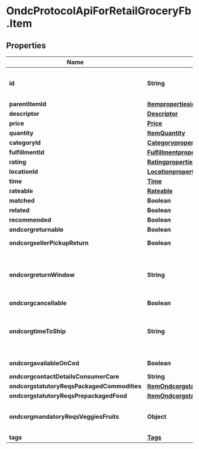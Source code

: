 # OndcProtocolApiForRetailGroceryFb.Item

## Properties
Name | Type | Description | Notes
------------ | ------------- | ------------- | -------------
**id** | **String** | This is the most unique identifier of a service item. An example of an Item ID could be the SKU of a product. | 
**parentItemId** | [**Itempropertiesid**](Itempropertiesid.md) |  | [optional] 
**descriptor** | [**Descriptor**](Descriptor.md) |  | 
**price** | [**Price**](Price.md) |  | 
**quantity** | [**ItemQuantity**](ItemQuantity.md) |  | [optional] 
**categoryId** | [**Categorypropertiesid**](Categorypropertiesid.md) |  | 
**fulfillmentId** | [**Fulfillmentpropertiesid**](Fulfillmentpropertiesid.md) |  | 
**rating** | [**Ratingpropertiesvalue**](Ratingpropertiesvalue.md) |  | [optional] 
**locationId** | [**Locationpropertiesid**](Locationpropertiesid.md) |  | 
**time** | [**Time**](Time.md) |  | [optional] 
**rateable** | [**Rateable**](Rateable.md) |  | [optional] 
**matched** | **Boolean** |  | 
**related** | **Boolean** |  | [optional] 
**recommended** | **Boolean** |  | [optional] 
**ondcorgreturnable** | **Boolean** | whether the item is returnable | 
**ondcorgsellerPickupReturn** | **Boolean** | in case of return, whether the item should be picked up by seller | 
**ondcorgreturnWindow** | **String** | return window for the item in ISO8601 durations format e.g. &#x27;PT24H&#x27; indicates 24 hour return window. Mandatory if \&quot;@ondc/org/returnable\&quot; is \&quot;true\&quot; | 
**ondcorgcancellable** | **Boolean** | whether the item is cancellable | 
**ondcorgtimeToShip** | **String** | time from order confirmation by which item ready to ship in ISO8601 durations format (e.g. &#x27;PT30M&#x27; indicates item ready to ship in 30 mins). Mandatory for category_id \&quot;F&amp;B\&quot; | 
**ondcorgavailableOnCod** | **Boolean** | whether the catalog item is available on COD | 
**ondcorgcontactDetailsConsumerCare** | **String** | contact details for consumer care | 
**ondcorgstatutoryReqsPackagedCommodities** | [**ItemOndcorgstatutoryReqsPackagedCommodities**](ItemOndcorgstatutoryReqsPackagedCommodities.md) |  | 
**ondcorgstatutoryReqsPrepackagedFood** | [**ItemOndcorgstatutoryReqsPrepackagedFood**](ItemOndcorgstatutoryReqsPrepackagedFood.md) |  | 
**ondcorgmandatoryReqsVeggiesFruits** | **Object** | mandatory for category_id \&quot;Fruits and Vegetables\&quot; required attributes include the following - net_quantity | 
**tags** | [**Tags**](Tags.md) |  | [optional] 
